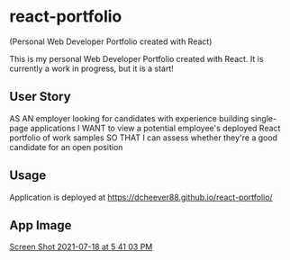 # react-portfolio
(Personal Web Developer Portfolio created with React)

This is my personal Web Developer Portfolio created with React. It is currently a work in progress, but it is a start!

## User Story

AS AN employer looking for candidates with experience building single-page applications
I WANT to view a potential employee's deployed React portfolio of work samples
SO THAT I can assess whether they're a good candidate for an open position

## Usage

Application is deployed at https://dcheever88.github.io/react-portfolio/

## App Image
[Screen Shot 2021-07-18 at 5 41 03 PM](https://user-images.githubusercontent.com/78058224/126084325-4b04a686-f727-4c2e-af54-33c0a813f74f.png)

